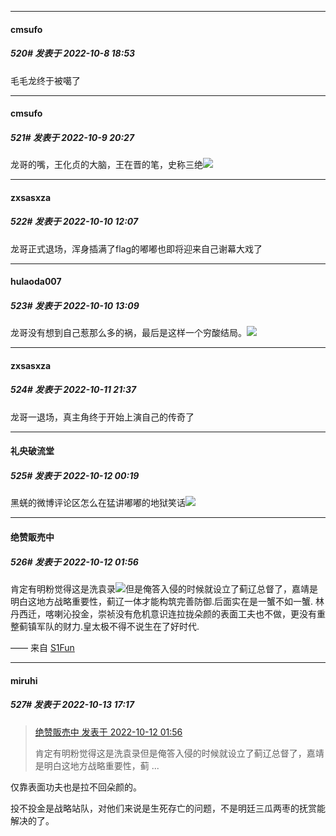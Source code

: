 

*****

####  cmsufo  
##### 520#       发表于 2022-10-8 18:53

毛毛龙终于被噶了



*****

####  cmsufo  
##### 521#       发表于 2022-10-9 20:27

龙哥的嘴，王化贞的大脑，王在晋的笔，史称三绝<img src="https://static.saraba1st.com/image/smiley/face2017/067.png" referrerpolicy="no-referrer">



*****

####  zxsasxza  
##### 522#       发表于 2022-10-10 12:07

龙哥正式退场，浑身插满了flag的嘟嘟也即将迎来自己谢幕大戏了



*****

####  hulaoda007  
##### 523#       发表于 2022-10-10 13:09

龙哥没有想到自己惹那么多的祸，最后是这样一个穷酸结局。<img src="https://static.saraba1st.com/image/smiley/face2017/068.png" referrerpolicy="no-referrer">



*****

####  zxsasxza  
##### 524#       发表于 2022-10-11 21:37

龙哥一退场，真主角终于开始上演自己的传奇了



*****

####  礼央破流堂  
##### 525#       发表于 2022-10-12 00:19

黑蜣的微博评论区怎么在猛讲嘟嘟的地狱笑话<img src="https://static.saraba1st.com/image/smiley/face2017/066.png" referrerpolicy="no-referrer">



*****

####  绝赞販売中  
##### 526#       发表于 2022-10-12 01:56

肯定有明粉觉得这是洗袁录<img src="https://static.saraba1st.com/image/smiley/face2017/067.png" referrerpolicy="no-referrer">但是俺答入侵的时候就设立了蓟辽总督了，嘉靖是明白这地方战略重要性，蓟辽一体才能构筑完善防御.后面实在是一蟹不如一蟹.
林丹西迁，喀喇沁投金，崇祯没有危机意识连拉拢朵颜的表面工夫也不做，更没有重整蓟镇军队的财力.皇太极不得不说生在了好时代.

—— 来自 [S1Fun](https://s1fun.koalcat.com)



*****

####  miruhi  
##### 527#       发表于 2022-10-13 17:17

<blockquote><a href="httphttps://bbs.saraba1st.com/2b/forum.php?mod=redirect&amp;goto=findpost&amp;pid=57869896&amp;ptid=2076208" target="_blank">绝赞販売中 发表于 2022-10-12 01:56</a>

肯定有明粉觉得这是洗袁录但是俺答入侵的时候就设立了蓟辽总督了，嘉靖是明白这地方战略重要性，蓟 ...</blockquote>
仅靠表面功夫也是拉不回朵颜的。

投不投金是战略站队，对他们来说是生死存亡的问题，不是明廷三瓜两枣的抚赏能解决的了。

